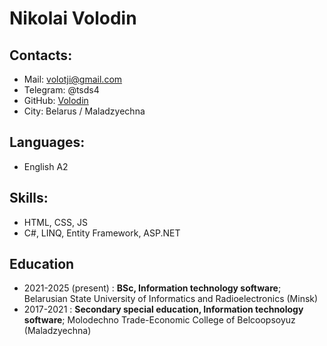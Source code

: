 # Nikolai Volodin

## Contacts:
* Mail: volotji@gmail.com
* Telegram: @tsds4
* GitHub: [Volodin](https://github.com/tjgtll)
* City: Belarus / Maladzyechna



## Languages:
* English A2

## Skills:
* HTML, CSS, JS
* C#, LINQ, Entity Framework, ASP.NET

## Education
* 2021-2025 (present)
:   **BSc, Information technology software**; 
Belarusian State University of Informatics and Radioelectronics (Minsk)
* 2017-2021
:   **Secondary special education, Information technology software**; 
Molodechno Trade-Economic College of Belcoopsoyuz (Maladzyechna)